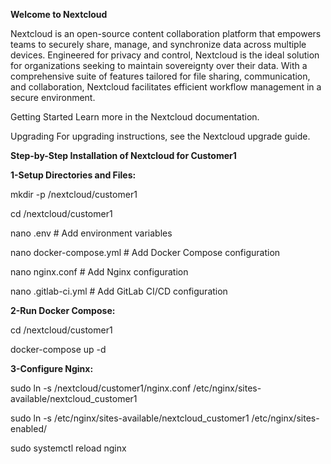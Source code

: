 **Welcome to Nextcloud**

Nextcloud is an open-source content collaboration platform that empowers teams to securely share, manage, and synchronize data across multiple devices. Engineered for privacy and control, Nextcloud is the ideal solution for organizations seeking to maintain sovereignty over their data. With a comprehensive suite of features tailored for file sharing, communication, and collaboration, Nextcloud facilitates efficient workflow management in a secure environment.

Getting Started
Learn more in the Nextcloud documentation.

Upgrading
For upgrading instructions, see the Nextcloud upgrade guide.



**Step-by-Step Installation of Nextcloud for Customer1**

**1-Setup Directories and Files:**

mkdir -p /nextcloud/customer1

cd /nextcloud/customer1

nano .env                      # Add environment variables

nano docker-compose.yml        # Add Docker Compose configuration

nano nginx.conf                # Add Nginx configuration

nano .gitlab-ci.yml            # Add GitLab CI/CD configuration


**2-Run Docker Compose:**

cd /nextcloud/customer1

docker-compose up -d

**3-Configure Nginx:**

sudo ln -s /nextcloud/customer1/nginx.conf /etc/nginx/sites-available/nextcloud_customer1

sudo ln -s /etc/nginx/sites-available/nextcloud_customer1 /etc/nginx/sites-enabled/

sudo systemctl reload nginx




